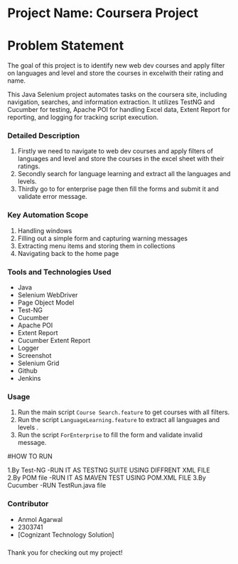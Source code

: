 # Project Name: Coursera Project
 
# Problem Statement
The goal of this project is to identify new web dev courses and apply filter on languages and level and store the courses in excelwith their rating and name.
 
This Java Selenium project automates tasks on the coursera site, including navigation, searches, and information extraction. It utilizes TestNG and Cucumber for testing, Apache POI for handling Excel data, Extent Report for reporting, and logging for tracking script execution.
 
### Detailed Description
1. Firstly we need to navigate to web dev courses and apply filters of languages and level and store the courses in the excel sheet with their ratings.
2. Secondly search for language learning and extract all the languages and levels.
3. Thirdly go to for enterprise page then fill the forms and submit it and validate error message.
 
### Key Automation Scope
1. Handling windows 
2. Filling out a simple form and capturing warning messages
3. Extracting menu items and  storing them in collections
4. Navigating back to the home page
 
### Tools and Technologies Used
- Java
- Selenium WebDriver
- Page Object Model
- Test-NG
- Cucumber
- Apache POI
- Extent Report
- Cucumber Extent Report
- Logger
- Screenshot
- Selenium Grid
- Github
- Jenkins
  
### Usage
1. Run the main script `Course Search.feature` to get courses with all filters.
2. Run the script `LanguageLearning.feature` to extract all languages and levels .
3. Run the script `ForEnterprise` to fill the form and validate invalid message.
 
#HOW TO RUN
 
  1.By Test-NG 
   		-RUN IT AS TESTNG SUITE USING DIFFRENT XML FILE  
  2.By POM file
  		-RUN IT AS MAVEN TEST USING POM.XML FILE 
  3.By Cucumber
  		-RUN TestRun.java file  		

 
### Contributor
- Anmol Agarwal
- 2303741
- [Cognizant Technology Solution]
 
### 
Thank you for checking out my project! 